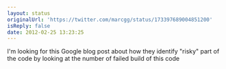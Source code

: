 ```yaml
---
layout: status
originalUrl: 'https://twitter.com/marcgg/status/173397689004851200'
isReply: false
date: 2012-02-25 13:23:25
---
```


I'm looking for this Google blog post about how they identify "risky" part of the code by looking at the number of failed build of this code
